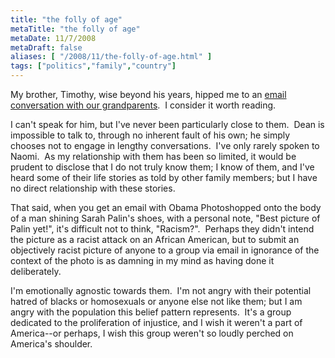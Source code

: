 ```yaml
---
title: "the folly of age"
metaTitle: "the folly of age"
metaDate: 11/7/2008
metaDraft: false
aliases: [ "/2008/11/the-folly-of-age.html" ]
tags: ["politics","family","country"]
---
```


My brother, Timothy, wise beyond his years, hipped me to an [email conversation with our grandparents](http://oftim.blogspot.com/2008/11/filler.html).  I consider it worth reading.  
  
I can't speak for him, but I've never been particularly close to them.  Dean is impossible to talk to, through no inherent fault of his own; he simply chooses not to engage in lengthy conversations.  I've only rarely spoken to Naomi.  As my relationship with them has been so limited, it would be prudent to disclose that I do not truly know them; I know of them, and I've heard some of their life stories as told by other family members; but I have no direct relationship with these stories.  
  
That said, when you get an email with Obama Photoshopped onto the body of a man shining Sarah Palin's shoes, with a personal note, "Best picture of Palin yet!", it's difficult not to think, "Racism?".  Perhaps they didn't intend the picture as a racist attack on an African American, but to submit an objectively racist picture of anyone to a group via email in ignorance of the context of the photo is as damning in my mind as having done it deliberately.  
  
I'm emotionally agnostic towards them.  I'm not angry with their potential hatred of blacks or homosexuals or anyone else not like them; but I am angry with the population this belief pattern represents.  It's a group dedicated to the proliferation of injustice, and I wish it weren't a part of America--or perhaps, I wish this group weren't so loudly perched on America's shoulder.